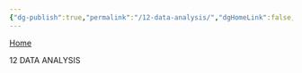 ```yaml
---
{"dg-publish":true,"permalink":"/12-data-analysis/","dgHomeLink":false,"dgPassFrontmatter":false}
---
```


[Home](https://celsiusneo2022.netlify.app/)

12 DATA ANALYSIS
